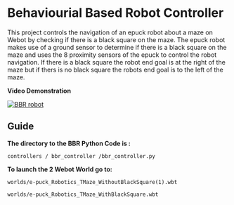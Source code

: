 # Behaviourial Based Robot Controller
This project controls the navigation of an epuck robot  about a maze on Webot by checking if there is a black square on the maze.
The epuck robot makes use of a ground sensor to determine if there is a black square on the maze and uses the 8 proximity sensors of the epuck to control the robot navigation.
If there is a black square the robot end goal is at the right of the maze but if thers is no black square the robots end goal is to the left of the maze.

**Video Demonstration**

[![BBR robot](https://img.youtube.com/vi/0VuvZOtGc2o/0.jpg)](https://www.youtube.com/watch?v=0VuvZOtGc2o)
## Guide

**The directory to the BBR Python Code is :**
```
controllers / bbr_controller /bbr_controller.py
```
**To launch the 2 Webot World go to:**
```
worlds/e-puck_Robotics_TMaze_WithoutBlackSquare(1).wbt

worlds/e-puck_Robotics_TMaze_WithBlackSquare.wbt
```
